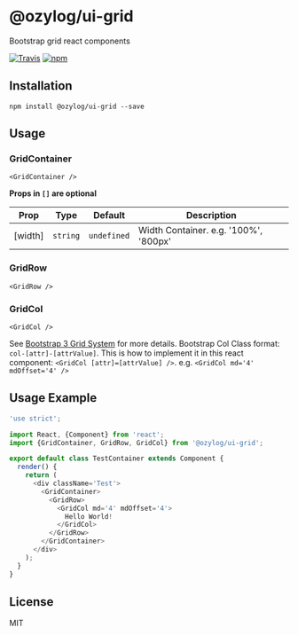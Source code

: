 # @ozylog/ui-grid
Bootstrap grid react components

[![Travis](https://img.shields.io/travis/ozylog/ui-grid.svg)](https://travis-ci.org/ozylog/ui-grid) [![npm](https://img.shields.io/npm/dt/@ozylog/ui-grid.svg)](https://www.npmjs.com/package/@ozylog/ui-grid)

## Installation
```npm install @ozylog/ui-grid --save```

## Usage

### GridContainer
```
<GridContainer />
```
**Props in `[]` are optional**

|Prop       |Type    |Default    |Description                                 |
|-----------|:------:|:---------:|--------------------------------------------|
|[width]       |`string`|`undefined`|Width Container. e.g. '100%', '800px'     |

### GridRow
```
<GridRow />
```

### GridCol
```
<GridCol />
```

See [Bootstrap 3 Grid System](http://getbootstrap.com/css/#grid) for more details. Bootstrap Col Class format: `col-[attr]-[attrValue]`. This is how to implement it in this react component: `<GridCol [attr]=[attrValue] />`. e.g. `<GridCol md='4' mdOffset='4' />`

## Usage Example
```javascript
'use strict';

import React, {Component} from 'react';
import {GridContainer, GridRow, GridCol} from '@ozylog/ui-grid';

export default class TestContainer extends Component {
  render() {
    return (
      <div className='Test'>
        <GridContainer>
          <GridRow>
            <GridCol md='4' mdOffset='4'>
              Hello World!
            </GridCol>
          </GridRow>
        </GridContainer>
      </div>
    );
  }
}
```

## License
MIT
